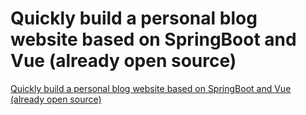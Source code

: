 # Quickly build a personal blog website based on SpringBoot and Vue (already open source)
[Quickly build a personal blog website based on SpringBoot and Vue (already open source)](https://aiwithcloud.com/2022/09/16/quickly_build_a_personal_blog_website_based_on_springboot_and_vue_already_open_source/)